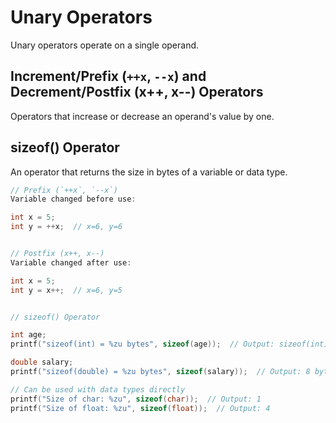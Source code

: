 # Unary Operators

Unary operators operate on a single operand.

## Increment/Prefix (`++x`, `--x`) and Decrement/Postfix (x++, x--) Operators

Operators that increase or decrease an operand's value by one.

## sizeof() Operator

An operator that returns the size in bytes of a variable or data type.

```c
// Prefix (`++x`, `--x`)
Variable changed before use:

int x = 5;
int y = ++x;  // x=6, y=6


// Postfix (x++, x--)
Variable changed after use:

int x = 5;
int y = x++;  // x=6, y=5


// sizeof() Operator  

int age;
printf("sizeof(int) = %zu bytes", sizeof(age));  // Output: sizeof(int) = 4 bytes

double salary;
printf("sizeof(double) = %zu bytes", sizeof(salary));  // Output: 8 bytes

// Can be used with data types directly
printf("Size of char: %zu", sizeof(char));  // Output: 1
printf("Size of float: %zu", sizeof(float));  // Output: 4